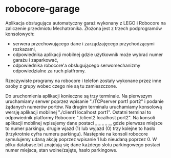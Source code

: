 # robocore-garage
Aplikacja obsługująca automatyczny garaż wykonany z LEGO i Robocore na zaliczenie przedmiotu Mechatronika. Złożona jest z trzech podprogramów konsolowych:
- serwera przechowującego dane i zarządzajęcego przychodzącymi rozkazami,
- odpowiednika aplikacji mobilnej gdzie użytkownik może wybrać numer garażu i zaparkować,
- odpowiednika robocore'a obsługującego serwomechanizmy odpowiedzialne za ruch platfromy.

Rzeczywiste programy na robocore i telefon zostały wykonane przez inne osoby z grupy wobec czego nie są tu zamieszczone.

Do uruchomienia aplikacji konieczne są trzy terminale. Na pierwszym uruchamiamy serwer poprzez wpisanie "./TCPserver port1 port2" i podanie żądanych numerów portów. Na drugim terminalu uruchamiamy konsolową wersję aplikacji mobilnej "./client1 localhost port1". Ostatni terminal to odpowiednik platformy Robocore "./client2 localhost port2". Na konsoli aplikacji mobilnej wpisujemy dane postaci _ _ _ _ _, 
gdzie pierwsze miejsce to numer parkingu, drugie wjazd (1) lub wyjazd (0) trzy kolejne to hasło (trzykrotnie cyfra numeru parkingu). Następnie na konsoli robocore symulujemy udaną akcję poprzez wpisanie 1 lub nieudaną poprzez 0. W pliku database.txt znajdują się dane każdego slotu parkingowego postaci numer miejsca, stan wolne/zajęte, hasło parkingowe.
